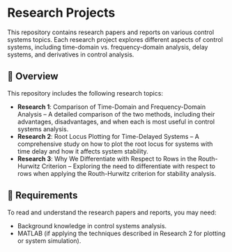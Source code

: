 # Research Projects

This repository contains research papers and reports on various control systems topics. Each research project explores different aspects of control systems, including time-domain vs. frequency-domain analysis, delay systems, and derivatives in control analysis.

## 📌 Overview

This repository includes the following research topics:

- **Research 1**: Comparison of Time-Domain and Frequency-Domain Analysis – A detailed comparison of the two methods, including their advantages, disadvantages, and when each is most useful in control systems analysis.
- **Research 2**: Root Locus Plotting for Time-Delayed Systems – A comprehensive study on how to plot the root locus for systems with time delay and how it affects system stability.
- **Research 3**: Why We Differentiate with Respect to Rows in the Routh-Hurwitz Criterion – Exploring the need to differentiate with respect to rows when applying the Routh-Hurwitz criterion for stability analysis.

## 🔧 Requirements

To read and understand the research papers and reports, you may need:

- Background knowledge in control systems analysis.
- MATLAB (if applying the techniques described in Research 2 for plotting or system simulation).




